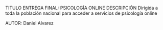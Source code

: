 TITULO ENTREGA FINAL: PSICOLOGÍA ONLINE
DESCRIPCIÓN
Dirigida a toda la población nacional para acceder a servicios de psicología online

AUTOR:
Daniel Alvarez